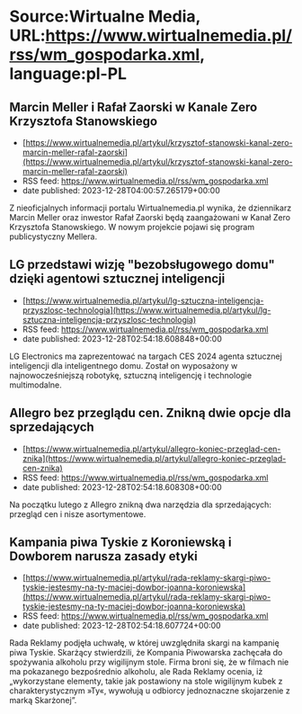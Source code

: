 # Source:Wirtualne Media, URL:https://www.wirtualnemedia.pl/rss/wm_gospodarka.xml, language:pl-PL

## Marcin Meller i Rafał Zaorski w Kanale Zero Krzysztofa Stanowskiego
 - [https://www.wirtualnemedia.pl/artykul/krzysztof-stanowski-kanal-zero-marcin-meller-rafal-zaorski](https://www.wirtualnemedia.pl/artykul/krzysztof-stanowski-kanal-zero-marcin-meller-rafal-zaorski)
 - RSS feed: https://www.wirtualnemedia.pl/rss/wm_gospodarka.xml
 - date published: 2023-12-28T04:00:57.265179+00:00

Z nieoficjalnych informacji portalu Wirtualnemedia.pl wynika, że dziennikarz Marcin Meller oraz inwestor Rafał Zaorski będą zaangażowani w Kanał Zero Krzysztofa Stanowskiego. W nowym projekcie pojawi się program publicystyczny Mellera.

## LG przedstawi wizję "bezobsługowego domu" dzięki agentowi sztucznej inteligencji
 - [https://www.wirtualnemedia.pl/artykul/lg-sztuczna-inteligencja-przyszlosc-technologia](https://www.wirtualnemedia.pl/artykul/lg-sztuczna-inteligencja-przyszlosc-technologia)
 - RSS feed: https://www.wirtualnemedia.pl/rss/wm_gospodarka.xml
 - date published: 2023-12-28T02:54:18.608848+00:00

LG Electronics ma zaprezentować na targach CES 2024 agenta sztucznej inteligencji dla inteligentnego domu. Został on wyposażony w najnowocześniejszą robotykę, sztuczną inteligencję i technologie multimodalne.

## Allegro bez przeglądu cen. Znikną dwie opcje dla sprzedających
 - [https://www.wirtualnemedia.pl/artykul/allegro-koniec-przeglad-cen-znika](https://www.wirtualnemedia.pl/artykul/allegro-koniec-przeglad-cen-znika)
 - RSS feed: https://www.wirtualnemedia.pl/rss/wm_gospodarka.xml
 - date published: 2023-12-28T02:54:18.608308+00:00

Na początku lutego z Allegro znikną dwa narzędzia dla sprzedających: przegląd cen i nisze asortymentowe.

## Kampania piwa Tyskie z Koroniewską i Dowborem narusza zasady etyki
 - [https://www.wirtualnemedia.pl/artykul/rada-reklamy-skargi-piwo-tyskie-jestesmy-na-ty-maciej-dowbor-joanna-koroniewska](https://www.wirtualnemedia.pl/artykul/rada-reklamy-skargi-piwo-tyskie-jestesmy-na-ty-maciej-dowbor-joanna-koroniewska)
 - RSS feed: https://www.wirtualnemedia.pl/rss/wm_gospodarka.xml
 - date published: 2023-12-28T02:54:18.607724+00:00

Rada Reklamy podjęła uchwałę, w której uwzględniła skargi na kampanię piwa Tyskie. Skarżący stwierdzili, że Kompania Piwowarska zachęcała do spożywania alkoholu przy wigilijnym stole. Firma broni się, że w filmach nie ma pokazanego bezpośrednio alkoholu, ale Rada Reklamy ocenia, iż „wykorzystane elementy, takie jak postawiony na stole wigilijnym kubek z charakterystycznym »Ty«, wywołują u odbiorcy jednoznaczne skojarzenie z marką Skarżonej”.

